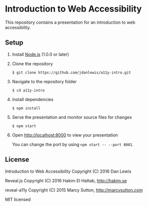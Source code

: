 # Introduction to Web Accessibility

This repository contains a presentation for an introduction to web accessibility.

## Setup

1. Install [Node.js](http://nodejs.org/) (1.0.0 or later)

1. Clone the repository
 
   ```
   $ git clone https://github.com/jdanlewis/a11y-intro.git
   ```

1. Navigate to the repository folder
 
   ```
   $ cd a11y-intro
   ```

1. Install dependencies

   ```
   $ npm install
   ```

1. Serve the presentation and monitor source files for changes

   ```
   $ npm start
   ```

1. Open <http://localhost:8000> to view your presentation

   You can change the port by using `npm start -- --port 8001`.


## License

Introduction to Web Accessibility
Copyright (C) 2016 Dan Lewis

Reveal.js
Copyright (C) 2016 Hakim El Hattab, http://hakim.se

reveal-a11y
Copyright (C) 2015 Marcy Sutton, http://marcysutton.com

MIT licensed
